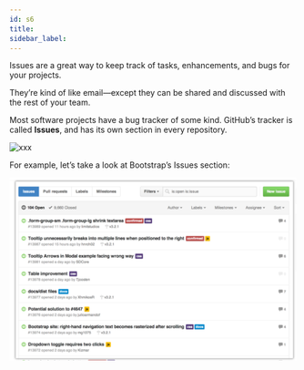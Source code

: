```yaml
---
id: s6
title:
sidebar_label:
---
```




Issues are a great way to keep track of tasks, enhancements, and bugs for your projects.

They’re kind of like email—except they can be shared and discussed with the rest of your team.

Most software projects have a bug tracker of some kind.
GitHub’s tracker is called **Issues**, and has its own section in every repository.


![xxx](https://raw.githubusercontent.com/ChickenKyiv/awesome-git-article/master/img/issues/navigation-highlight.png)

For example, let’s take a look at Bootstrap’s Issues section:


![xxx](https://raw.githubusercontent.com/ChickenKyiv/awesome-git-article/master/img/issues/listing-screen.png)

